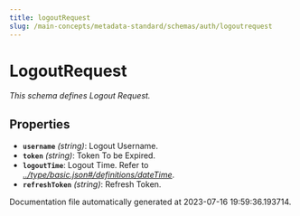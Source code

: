 ```yaml
---
title: logoutRequest
slug: /main-concepts/metadata-standard/schemas/auth/logoutrequest
---
```


# LogoutRequest

*This schema defines Logout Request.*

## Properties

- **`username`** *(string)*: Logout Username.
- **`token`** *(string)*: Token To be Expired.
- **`logoutTime`**: Logout Time. Refer to *[../type/basic.json#/definitions/dateTime](#/type/basic.json#/definitions/dateTime)*.
- **`refreshToken`** *(string)*: Refresh Token.


Documentation file automatically generated at 2023-07-16 19:59:36.193714.
